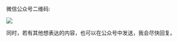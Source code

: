 
微信公众号二维码:

![](https://mysite-bucket.oss-cn-wulanchabu.aliyuncs.com/subscribe/%E5%BE%AE%E4%BF%A1%E5%85%AC%E4%BC%97%E5%8F%B7QR%E7%A0%81.jpg?x-oss-process=style/small_size_rule)

同时，若有其他想表达的内容，也可以在公众号中发送，我会尽快回复。
